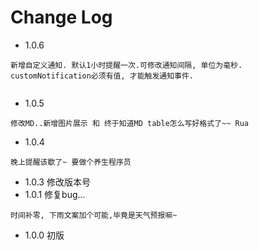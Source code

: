 # Change Log 
+ 1.0.6
```
新增自定义通知. 默认1小时提醒一次.可修改通知间隔, 单位为毫秒.
customNotification必须有值, 才能触发通知事件.
 
```
+ 1.0.5
```
修改MD..新增图片展示 和 终于知道MD table怎么写好格式了~~ Rua
```
+ 1.0.4
```
晚上提醒该歇了~ 要做个养生程序员
```
+ 1.0.3 
修改版本号
+ 1.0.1 修复bug...
```
时间补零, 下雨文案加个可能,毕竟是天气预报嘛~
```  
+ 1.0.0 初版  